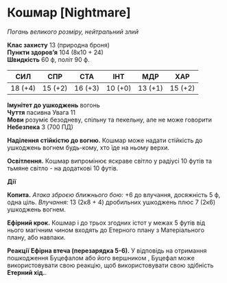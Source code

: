 # Кошмар [Nightmare]

_Погань великого розміру, нейтральний злий_

**Клас захисту** 13 (природна броня)  
**Пункти здоров’я** 104 (8к10 + 24)  
**Швидкість** 60 ф, політ 90 ф.

| СИЛ     | СПР     | СТА     | ІНТ     | МДР     | ХАР     |
| ------- | ------- | ------- | ------- | ------- | ------- |
| 18 (+4) | 15 (+2) | 16 (+3) | 10 (+0) | 13 (+1) | 15 (+2) |
**Імунітет до ушкоджень** вогонь  
**Чуття** пасивна Увага 11  
**Мови** розуміє безодневу, спільну та пекельну, але не може говорити  
**Небезпека** 3 (700 ПД)

**Наділення стійкістю до вогню.** Кошмар може надати стійкість до ушкоджень вогнем будь-кому, хто їде на ньому верхи.

**Освітлення.** Кошмар випромінює яскраве світло у радіусі 10 футів та тьмяне світло - на додаткові 10 футів.

**Дії**

**Копита.** _Атака зброєю ближнього бою:_ +6 до влучання, досяжність 5 ф, одна ціль. _Влучання:_ 13 (2к8 + 4) дробильних ушкоджень плюс 7 (2к6) ушкоджень вогнем.

**Ефірний крок.** Кошмар і до трьох згодних істот у межах 5 футів від нього магічним чином входять до Етерного плану з Матеріального плану, або навпаки.

**Реакції**
**Ефірна втеча (перезарядка 5-6).** У відповідь на отримання пошкодження Буцефалом або його вершником , Буцефал може використовувати свою реакцію, щоб використовувати свою здібність **Етерний хід.**.
